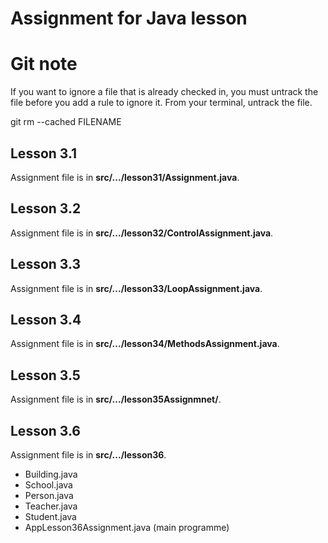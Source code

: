 # Assignment for Java lesson

# Git note

If you want to ignore a file that is already checked in, you must untrack the file before you add a rule to ignore it. From your terminal, untrack the file.

git rm --cached FILENAME


## Lesson 3.1
Assignment file is in **src/.../lesson31/Assignment.java**.

## Lesson 3.2

Assignment file is in **src/.../lesson32/ControlAssignment.java**.

## Lesson 3.3

Assignment file is in **src/.../lesson33/LoopAssignment.java**.

## Lesson 3.4

Assignment file is in **src/.../lesson34/MethodsAssignment.java**.

## Lesson 3.5

Assignment file is in **src/.../lesson35Assignmnet/**.

## Lesson 3.6

Assignment file is in **src/.../lesson36**.

  - Building.java
  - School.java
  - Person.java
  - Teacher.java
  - Student.java
  - AppLesson36Assignment.java (main programme)